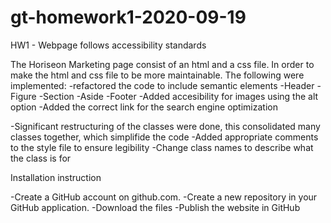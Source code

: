 # gt-homework1-2020-09-19
HW1 - Webpage follows accessibility standards

The Horiseon Marketing page consist of an html and a css file. In order to make the html and css file to be more maintainable. The following were implemented:
-refactored the code to include semantic elements
	-Header
	-Figure
	-Section
	-Aside
	-Footer
-Added accesibility for images using the alt option
-Added the correct link for the search engine optimization

-Significant restructuring of the classes were done, this consolidated many classes together, which simplifide the code
-Added appropriate comments to the style file to ensure legibility
-Change class names to describe what the class is for

Installation instruction

-Create a GitHub account on github.com.
-Create a new repository in your GitHub application. 
-Download the files
-Publish the website in GitHub


